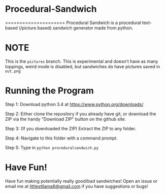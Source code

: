 # Procedural-Sandwich
=====================
Procedural Sandwich is a procedural text-based (/picture based) sandwich generator made from python.

NOTE
====
This is the `pictures` branch. This is experimental and doesn't have as many toppings, weird mode is disabled, but sandwiches do have pictures saved in `out.png`

Running the Program
===================
Step 1: Download python 3.4 at https://www.python.org/downloads/

Step 2: Either clone the repository if you already have git, or download the ZIP via the handy "Download ZIP" button on the github site.

Step 3: (If you downloaded the ZIP) Extract the ZIP to any folder.

Step 4: Navigate to this folder with a command prompt.

Step 5: Type in `python proceduralsandwich.py`

Have Fun!
=========
Have fun making potentially really good/bad sandwiches! Open an issue or email me at littlestllama6@gmail.com if you have suggestions or bugs!
